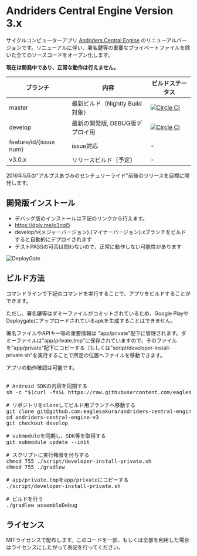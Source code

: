 # Andriders Central Engine Version 3.x

サイクルコンピューターアプリ [Andriders Central Engine](https://play.google.com/store/apps/details?id=com.eaglesakura.andriders) のリニューアルバージョンです。リニューアルに伴い、署名鍵等の重要なプライベートファイルを除いた全てのソースコードをオープン化します。

**現在は開発中であり、正常な動作は行えません。**

| ブランチ | 内容 | ビルドステータス |
|---|---|---|
| master | 最新ビルド（Nightly Build対象） |  [![Circle CI](https://circleci.com/gh/eaglesakura/andriders-central-engine-v3/tree/master.svg?style=svg)](https://circleci.com/gh/eaglesakura/andriders-central-engine-v3/tree/master) |
| develop | 最新の開発版, DEBUG版デプロイ用 | [![Circle CI](https://circleci.com/gh/eaglesakura/andriders-central-engine-v3/tree/develop.svg?style=svg)](https://circleci.com/gh/eaglesakura/andriders-central-engine-v3/tree/develop) |
| feature/id/{issue num} | issue対応 | - |
| v3.0.x | リリースビルド（予定） | - |


2016年5月の"アルプスあづみのセンチュリーライド"前後のリリースを目標に開発します。

## 開発版インストール

 * デバッグ版のインストールは下記のリンクから行えます。
  * https://dply.me/o3nql5
  * develop/v{メジャーバージョン}.{マイナーバージョン}.xブランチをビルドすると自動的にデプロイされます
  * テストPASSの可否は問わないので、正常に動作しない可能性があります

![DeployGate](https://chart.googleapis.com/chart?chs=256x256&cht=qr&chl=https%3A%2F%2Fdeploygate.com%2Fdistributions%2F0e9f7d4a23ab9744856a5b1be5b2e353fe963baf)

## ビルド方法

コマンドラインで下記のコマンドを実行することで、アプリをビルドすることができます。

ただし、署名鍵等はダミーファイルがコミットされているため、Google PlayやDeploygateにアップロードされているapkを生成することはできません。

署名ファイルやAPIキー等の重要情報は "app/private"配下に管理されます。ダミーファイルは"app/private.tmp"に保存されていますので、そのファイルを"app/private"配下にコピーする（もしくは"script/developer-install-private.sh"を実行することで所定の位置へファイルを移動できます。

アプリの動作確認は可能です。

<pre>

# Android SDKの内容を同期する
sh -c "$(curl -fsSL https://raw.githubusercontent.com/eaglesakura/build-dependencies/master/android-sdk.sh)"

# リポジトリをcloneしてビルド用ブランチへ移動する
git clone git@github.com:eaglesakura/andriders-central-engine-v3.git
cd andriders-central-engine-v3
git checkout develop

# submoduleを同期し、SDK等を取得する
git submodule update --init

# スクリプトに実行権限を付与する
chmod 755 ./script/developer-install-private.sh
chmod 755 ./gradlew

# app/private.tmpをapp/privateにコピーする
./script/developer-install-private.sh

# ビルドを行う
./gradlew assembleDebug
</pre>

## ライセンス

MITライセンスで配布します。このコードを一部、もしくは全部を利用した場合はライセンスにしたがって表記を行ってください。
